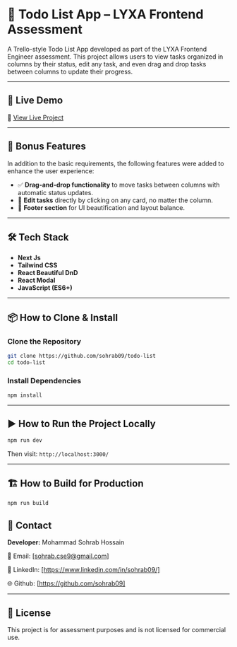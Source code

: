 # 🧠 Todo List App – LYXA Frontend Assessment

A Trello-style Todo List App developed as part of the LYXA Frontend Engineer assessment. This project allows users to view tasks organized in columns by their status, edit any task, and even drag and drop tasks between columns to update their progress.

---

## 🚀 Live Demo

🔗 [View Live Project](https://todo-list-tan-eta-64.vercel.app/)

---

## 🎁 Bonus Features

In addition to the basic requirements, the following features were added to enhance the user experience:

- ✅ **Drag-and-drop functionality** to move tasks between columns with automatic status updates.
- 📝 **Edit tasks** directly by clicking on any card, no matter the column.
- 🎨 **Footer section** for UI beautification and layout balance.

---

## 🛠️ Tech Stack

- **Next Js**
- **Tailwind CSS**
- **React Beautiful DnD**
- **React Modal**
- **JavaScript (ES6+)**

---

## 📦 How to Clone & Install

### Clone the Repository

```bash
git clone https://github.com/sohrab09/todo-list
cd todo-list
````

### Install Dependencies

```bash
npm install
```

---

## ▶️ How to Run the Project Locally

```bash
npm run dev
```

Then visit: `http://localhost:3000/`

---

## 🏗️ How to Build for Production

```bash
npm run build
```

## 📧 Contact

**Developer:** Mohammad Sohrab Hossain

📧 Email: \[[sohrab.cse9@gmail.com](mailto:sohrab.cse9@gmail.com)]

🔗 LinkedIn: \[https://www.linkedin.com/in/sohrab09/]

🌐 Github: \[https://github.com/sohrab09]

---

## 📄 License

This project is for assessment purposes and is not licensed for commercial use.
